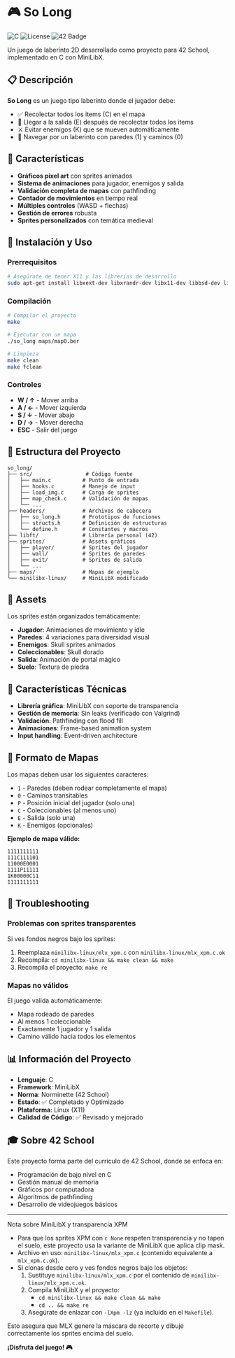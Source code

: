 # 🎮 So Long

![C](https://img.shields.io/badge/Language-C-orange)
![License](https://img.shields.io/badge/License-MIT-green)
![42 Badge](https://img.shields.io/badge/42-Project-00babc)

Un juego de laberinto 2D desarrollado como proyecto para 42 School, implementado en C con MiniLibX.

## 📋 Descripción

**So Long** es un juego tipo laberinto donde el jugador debe:
- ✅ Recolectar todos los items (C) en el mapa
- 🏁 Llegar a la salida (E) después de recolectar todos los items
- ⚔️ Evitar enemigos (K) que se mueven automáticamente
- 🏰 Navegar por un laberinto con paredes (1) y caminos (0)

## 🎯 Características

- **Gráficos pixel art** con sprites animados
- **Sistema de animaciones** para jugador, enemigos y salida
- **Validación completa de mapas** con pathfinding
- **Contador de movimientos** en tiempo real
- **Múltiples controles** (WASD + flechas)
- **Gestión de errores** robusta
- **Sprites personalizados** con temática medieval

## 🚀 Instalación y Uso

### Prerrequisitos
```bash
# Asegúrate de tener X11 y las librerías de desarrollo
sudo apt-get install libxext-dev libxrandr-dev libx11-dev libbsd-dev libssl-dev
```

### Compilación
```bash
# Compilar el proyecto
make

# Ejecutar con un mapa
./so_long maps/map0.ber

# Limpieza
make clean
make fclean
```

### Controles
- **W / ↑** - Mover arriba
- **A / ←** - Mover izquierda
- **S / ↓** - Mover abajo
- **D / →** - Mover derecha
- **ESC** - Salir del juego

## 📁 Estructura del Proyecto

```
so_long/
├── src/                 # Código fuente
│   ├── main.c          # Punto de entrada
│   ├── hooks.c         # Manejo de input
│   ├── load_img.c      # Carga de sprites
│   ├── map_check.c     # Validación de mapas
│   └── ...
├── headers/            # Archivos de cabecera
│   ├── so_long.h       # Prototipos de funciones
│   ├── structs.h       # Definición de estructuras
│   └── define.h        # Constantes y macros
├── libft/              # Librería personal (42)
├── sprites/            # Assets gráficos
│   ├── player/         # Sprites del jugador
│   ├── wall/           # Sprites de paredes
│   ├── exit/           # Sprites de salida
│   └── ...
├── maps/               # Mapas de ejemplo
└── minilibx-linux/     # MiniLibX modificado
```

## 🎨 Assets

Los sprites están organizados temáticamente:
- **Jugador**: Animaciones de movimiento y idle
- **Paredes**: 4 variaciones para diversidad visual
- **Enemigos**: Skull sprites animados
- **Coleccionables**: Skull dorado
- **Salida**: Animación de portal mágico
- **Suelo**: Textura de piedra

## 🔧 Características Técnicas

- **Librería gráfica**: MiniLibX con soporte de transparencia
- **Gestión de memoria**: Sin leaks (verificado con Valgrind)
- **Validación**: Pathfinding con flood fill
- **Animaciones**: Frame-based animation system
- **Input handling**: Event-driven architecture

## 📝 Formato de Mapas

Los mapas deben usar los siguientes caracteres:
- `1` - Paredes (deben rodear completamente el mapa)
- `0` - Caminos transitables
- `P` - Posición inicial del jugador (solo una)
- `C` - Coleccionables (al menos uno)
- `E` - Salida (solo una)
- `K` - Enemigos (opcionales)

**Ejemplo de mapa válido:**
```
1111111111
111C111101
11000E0001
1111P11111
1K00000C11
1111111111
```

## 🐛 Troubleshooting

### Problemas con sprites transparentes
Si ves fondos negros bajo los sprites:
1. Reemplaza `minilibx-linux/mlx_xpm.c` con `minilibx-linux/mlx_xpm.c.ok`
2. Recompila: `cd minilibx-linux && make clean && make`
3. Recompila el proyecto: `make re`

### Mapas no válidos
El juego valida automáticamente:
- Mapa rodeado de paredes
- Al menos 1 coleccionable
- Exactamente 1 jugador y 1 salida
- Camino válido hacia todos los elementos

## 📊 Información del Proyecto

- **Lenguaje**: C
- **Framework**: MiniLibX
- **Norma**: Norminette (42 School)
- **Estado**: ✅ Completado y Optimizado
- **Plataforma**: Linux (X11)
- **Calidad de Código**: ✅ Revisado y mejorado

## 🎓 Sobre 42 School

Este proyecto forma parte del currículo de 42 School, donde se enfoca en:
- Programación de bajo nivel en C
- Gestión manual de memoria
- Gráficos por computadora
- Algoritmos de pathfinding
- Desarrollo de videojuegos básicos

---

Nota sobre MiniLibX y transparencia XPM

- Para que los sprites XPM con `c None` respeten transparencia y no tapen el suelo, este proyecto usa la variante de MiniLibX que aplica clip mask.
- Archivo en uso: `minilibx-linux/mlx_xpm.c` (contenido equivalente a `mlx_xpm.c.ok`).
- Si clonas desde cero y ves fondos negros bajo los objetos:
  1) Sustituye `minilibx-linux/mlx_xpm.c` por el contenido de `minilibx-linux/mlx_xpm.c.ok`.
  2) Compila MiniLibX y el proyecto:
     - `cd minilibx-linux && make clean && make`
     - `cd .. && make re`
  3) Asegúrate de enlazar con `-lXpm -lz` (ya incluido en el `Makefile`).

Esto asegura que MLX genere la máscara de recorte y dibuje correctamente los sprites encima del suelo.

**¡Disfruta del juego! 🎮**


